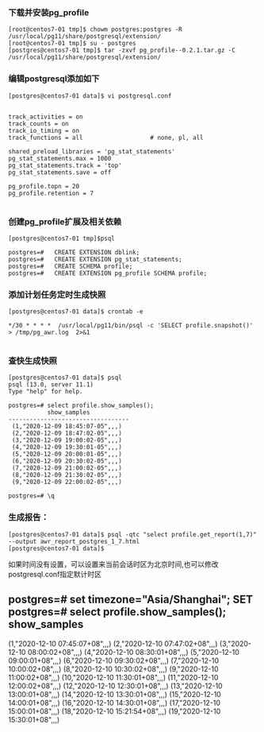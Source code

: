 ### 下载并安装pg_profile

```
[root@centos7-01 tmp]$ chowm postgres:postgres -R /usr/local/pg11/share/postgresql/extension/
[root@centos7-01 tmp]$ su - postgres
[postgres@centos7-01 tmp]$ tar -zxvf pg_profile--0.2.1.tar.gz -C /usr/local/pg11/share/postgresql/extension/

```

### 编辑postgresql添加如下

```
[postgres@centos7-01 data]$ vi postgresql.conf


track_activities = on
track_counts = on
track_io_timing = on
track_functions = all                   # none, pl, all

shared_preload_libraries = 'pg_stat_statements'
pg_stat_statements.max = 1000
pg_stat_statements.track = 'top'
pg_stat_statements.save = off

pg_profile.topn = 20
pg_profile.retention = 7


```


### 创建pg_profile扩展及相关依赖
```
[postgres@centos7-01 tmp]$psql

postgres=#   CREATE EXTENSION dblink;
postgres=#   CREATE EXTENSION pg_stat_statements;
postgres=#   CREATE SCHEMA profile;
postgres=#   CREATE EXTENSION pg_profile SCHEMA profile;

```

### 添加计划任务定时生成快照
```
[postgres@centos7-01 data]$ crontab -e

*/30 * * * *  /usr/local/pg11/bin/psql -c 'SELECT profile.snapshot()' > /tmp/pg_awr.log  2>&1


```

### 查快生成快照 
```
[postgres@centos7-01 data]$ psql 
psql (13.0, server 11.1)
Type "help" for help.

postgres=# select profile.show_samples();
           show_samples           
----------------------------------
 (1,"2020-12-09 18:45:07-05",,,)
 (2,"2020-12-09 18:47:02-05",,,)
 (3,"2020-12-09 19:00:02-05",,,)
 (4,"2020-12-09 19:30:01-05",,,)
 (5,"2020-12-09 20:00:01-05",,,)
 (6,"2020-12-09 20:30:02-05",,,)
 (7,"2020-12-09 21:00:02-05",,,)
 (8,"2020-12-09 21:30:02-05",,,)
 (9,"2020-12-09 22:00:02-05",,,)

postgres=# \q

```
### 生成报告：
```
[postgres@centos7-01 data]$ psql -qtc "select profile.get_report(1,7)"  --output awr_report_postgres_1_7.html
[postgres@centos7-01 data]$ 
```


如果时间没有设置，可以设置来当前会话时区为北京时间,也可以修改postgresql.conf指定默计时区

postgres=# set timezone="Asia/Shanghai";
SET
postgres=# select profile.show_samples();
           show_samples           
----------------------------------
 (1,"2020-12-10 07:45:07+08",,,)
 (2,"2020-12-10 07:47:02+08",,,)
 (3,"2020-12-10 08:00:02+08",,,)
 (4,"2020-12-10 08:30:01+08",,,)
 (5,"2020-12-10 09:00:01+08",,,)
 (6,"2020-12-10 09:30:02+08",,,)
 (7,"2020-12-10 10:00:02+08",,,)
 (8,"2020-12-10 10:30:02+08",,,)
 (9,"2020-12-10 11:00:02+08",,,)
 (10,"2020-12-10 11:30:01+08",,,)
 (11,"2020-12-10 12:00:02+08",,,)
 (12,"2020-12-10 12:30:01+08",,,)
 (13,"2020-12-10 13:00:01+08",,,)
 (14,"2020-12-10 13:30:01+08",,,)
 (15,"2020-12-10 14:00:01+08",,,)
 (16,"2020-12-10 14:30:01+08",,,)
 (17,"2020-12-10 15:00:01+08",,,)
 (18,"2020-12-10 15:21:54+08",,,)
 (19,"2020-12-10 15:30:01+08",,,)